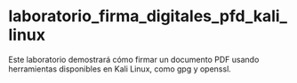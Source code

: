 # laboratorio_firma_digitales_pfd_kali_linux
Este laboratorio demostrará cómo firmar un documento PDF usando herramientas disponibles en Kali Linux, como gpg y openssl. 
